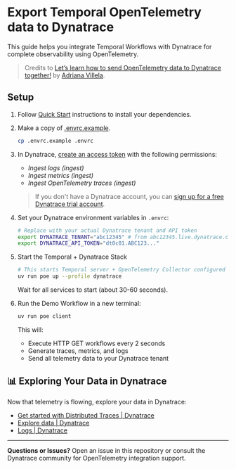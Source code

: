 # Export Temporal OpenTelemetry data to Dynatrace

This guide helps you integrate Temporal Workflows with Dynatrace for complete observability using OpenTelemetry.

> Credits to [Let’s learn how to send OpenTelemetry data to Dynatrace together!][1] by [Adriana Villela][2].

## Setup

1. Follow [Quick Start](../README.md#quick-start) instructions to install your dependencies.

1. Make a copy of [.envrc.example](../.envrc.example).

    ```bash
    cp .envrc.example .envrc
    ```

1. In Dynatrace, [create an access token][3] with the following permissions:
   * *Ingest logs (ingest)*
   * *Ingest metrics (ingest)*
   * *Ingest OpenTelemetry traces (ingest)*

    > If you don't have a Dynatrace account, you can [sign up for a free Dynatrace trial account][4].

1. Set your Dynatrace environment variables in `.envrc`:

    ```bash
    # Replace with your actual Dynatrace tenant and API token
    export DYNATRACE_TENANT="abc12345" # from abc12345.live.dynatrace.com
    export DYNATRACE_API_TOKEN="dt0c01.ABC123..."
    ```

1. Start the Temporal + Dynatrace Stack

    ```bash
    # This starts Temporal server + OpenTelemetry Collector configured for Dynatrace
    uv run poe up --profile dynatrace
    ```

    Wait for all services to start (about 30-60 seconds).

1. Run the Demo Workflow in a new terminal:

    ```bash
    uv run poe client
    ```

    This will:
    * Execute HTTP GET workflows every 2 seconds
    * Generate traces, metrics, and logs
    * Send all telemetry data to your Dynatrace tenant

## 📊 Exploring Your Data in Dynatrace

Now that telemetry is flowing, explore your data in Dynatrace:

* [Get started with Distributed Traces | Dynatrace][5]
* [Explore data | Dynatrace][6]
* [Logs | Dynatrace][7]

---

**Questions or Issues?** Open an issue in this repository or consult the Dynatrace community for OpenTelemetry integration support.

[1]: https://www.dynatrace.com/news/blog/send-opentelemetry-data-to-dynatrace/
[2]: https://www.linkedin.com/in/adrianavillela/
[3]: https://docs.dynatrace.com/docs/manage/identity-access-management/access-tokens-and-oauth-clients/access-tokens#create-api-token
[4]: https://www.dynatrace.com/signup/
[5]: https://docs.dynatrace.com/docs/analyze-explore-automate/distributed-traces/analysis/get-started
[6]: https://docs.dynatrace.com/docs/analyze-explore-automate/dashboards-and-notebooks/explore-data
[7]: https://docs.dynatrace.com/docs/analyze-explore-automate/logs/lma-analysis/logs-app